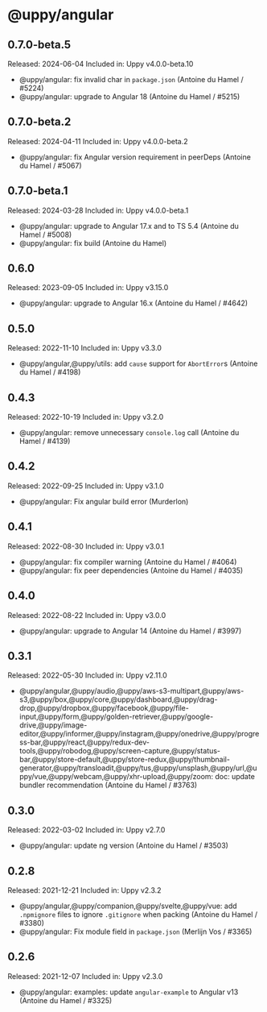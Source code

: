 # @uppy/angular

## 0.7.0-beta.5

Released: 2024-06-04
Included in: Uppy v4.0.0-beta.10

- @uppy/angular: fix invalid char in `package.json` (Antoine du Hamel / #5224)
- @uppy/angular: upgrade to Angular 18 (Antoine du Hamel / #5215)

## 0.7.0-beta.2

Released: 2024-04-11
Included in: Uppy v4.0.0-beta.2

- @uppy/angular: fix Angular version requirement in peerDeps (Antoine du Hamel / #5067)

## 0.7.0-beta.1

Released: 2024-03-28
Included in: Uppy v4.0.0-beta.1

- @uppy/angular: upgrade to Angular 17.x and to TS 5.4 (Antoine du Hamel / #5008)
- @uppy/angular: fix build (Antoine du Hamel)

## 0.6.0

Released: 2023-09-05
Included in: Uppy v3.15.0

- @uppy/angular: upgrade to Angular 16.x (Antoine du Hamel / #4642)

## 0.5.0

Released: 2022-11-10
Included in: Uppy v3.3.0

- @uppy/angular,@uppy/utils: add `cause` support for `AbortError`s (Antoine du Hamel / #4198)

## 0.4.3

Released: 2022-10-19
Included in: Uppy v3.2.0

- @uppy/angular: remove unnecessary `console.log` call (Antoine du Hamel / #4139)

## 0.4.2

Released: 2022-09-25
Included in: Uppy v3.1.0

- @uppy/angular: Fix angular build error (Murderlon)

## 0.4.1

Released: 2022-08-30
Included in: Uppy v3.0.1

- @uppy/angular: fix compiler warning (Antoine du Hamel / #4064)
- @uppy/angular: fix peer dependencies (Antoine du Hamel / #4035)

## 0.4.0

Released: 2022-08-22
Included in: Uppy v3.0.0

- @uppy/angular: upgrade to Angular 14 (Antoine du Hamel / #3997)

## 0.3.1

Released: 2022-05-30
Included in: Uppy v2.11.0

- @uppy/angular,@uppy/audio,@uppy/aws-s3-multipart,@uppy/aws-s3,@uppy/box,@uppy/core,@uppy/dashboard,@uppy/drag-drop,@uppy/dropbox,@uppy/facebook,@uppy/file-input,@uppy/form,@uppy/golden-retriever,@uppy/google-drive,@uppy/image-editor,@uppy/informer,@uppy/instagram,@uppy/onedrive,@uppy/progress-bar,@uppy/react,@uppy/redux-dev-tools,@uppy/robodog,@uppy/screen-capture,@uppy/status-bar,@uppy/store-default,@uppy/store-redux,@uppy/thumbnail-generator,@uppy/transloadit,@uppy/tus,@uppy/unsplash,@uppy/url,@uppy/vue,@uppy/webcam,@uppy/xhr-upload,@uppy/zoom: doc: update bundler recommendation (Antoine du Hamel / #3763)

## 0.3.0

Released: 2022-03-02
Included in: Uppy v2.7.0

- @uppy/angular: update ng version (Antoine du Hamel / #3503)

## 0.2.8

Released: 2021-12-21
Included in: Uppy v2.3.2

- @uppy/angular,@uppy/companion,@uppy/svelte,@uppy/vue: add `.npmignore` files to ignore `.gitignore` when packing (Antoine du Hamel / #3380)
- @uppy/angular: Fix module field in `package.json` (Merlijn Vos / #3365)

## 0.2.6

Released: 2021-12-07
Included in: Uppy v2.3.0

- @uppy/angular: examples: update `angular-example` to Angular v13 (Antoine du Hamel / #3325)
